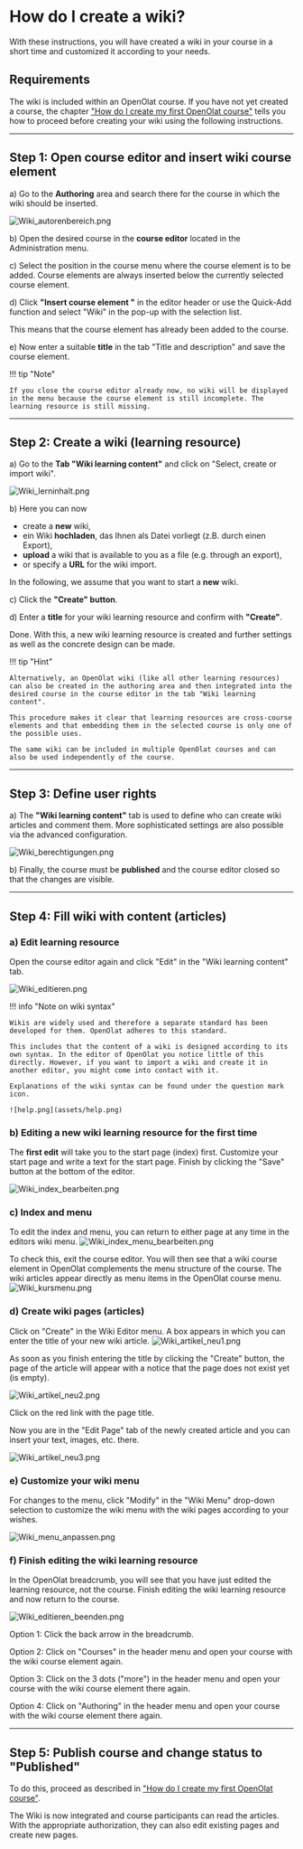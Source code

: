 # How do I create a wiki?

With these instructions, you will have created a wiki in your course in a short time and customized it according to your needs.

##  Requirements

The wiki is included within an OpenOlat course. If you have not yet created a course, the chapter ["How do I create my first OpenOlat course"](../my_first_course/my_first_course.md) tells you how to proceed before creating your wiki using the following instructions.

---

## Step 1: Open course editor and insert wiki course element 

a) Go to the **Authoring** area and search there for the course in which the wiki should be inserted.

![Wiki_autorenbereich.png](assets/Wiki_autorenbereich.png)  
   
b) Open the desired course in the **course editor** located in the Administration menu.

c) Select the position in the course menu where the course element is to be added. Course elements are always inserted below the currently selected course element.

d) Click **"Insert course element "** in the editor header or use the Quick-Add function and select "Wiki" in the pop-up with the selection list.

This means that the course element has already been added to the course.

e) Now enter a suitable **title** in the tab "Title and description" and save the course element.

!!! tip "Note"

    If you close the course editor already now, no wiki will be displayed in the menu because the course element is still incomplete. The learning resource is still missing.

---

## Step 2: Create a wiki (learning resource) 
  
a) Go to the <b>Tab "Wiki learning content"</b> and click on "Select, create or import wiki".

![Wiki_lerninhalt.png](assets/Wiki_lerninhalt.png)  

b) Here you can now

* create a **new** wiki,
* ein Wiki **hochladen**, das Ihnen als Datei vorliegt (z.B. durch einen Export),
* **upload** a wiki that is available to you as a file (e.g. through an export),
* or specify a **URL** for the wiki import.

In the following, we assume that you want to start a **new** wiki.
  
c) Click the **"Create" button**.

d) Enter a **title** for your wiki learning resource and confirm with <b>"Create"</b>.

Done. With this, a new wiki learning resource is created and further settings as well as the concrete design can be made.

!!! tip "Hint"

    Alternatively, an OpenOlat wiki (like all other learning resources) can also be created in the authoring area and then integrated into the desired course in the course editor in the tab "Wiki learning content". 
    
    This procedure makes it clear that learning resources are cross-course elements and that embedding them in the selected course is only one of the possible uses. 
    
    The same wiki can be included in multiple OpenOlat courses and can also be used independently of the course.

---

## Step 3: Define user rights 

a) The **"Wiki learning content"** tab is used to define who can create wiki articles and comment them. 
More sophisticated settings are also possible via the advanced configuration.

![Wiki_berechtigungen.png](assets/Wiki_berechtigungen.png)  

b) Finally, the course must be **published** and the course editor closed so that the changes are visible.

---

## Step 4: Fill wiki with content (articles) 

### a) Edit learning resource

Open the course editor again and click "Edit" in the "Wiki learning content" tab.

![Wiki_editieren.png](assets/Wiki_editieren.png) 

!!! info "Note on wiki syntax"

    Wikis are widely used and therefore a separate standard has been developed for them. OpenOlat adheres to this standard. 
    
    This includes that the content of a wiki is designed according to its own syntax. In the editor of OpenOlat you notice little of this directly. However, if you want to import a wiki and create it in another editor, you might come into contact with it.
    
    Explanations of the wiki syntax can be found under the question mark icon.

    ![help.png](assets/help.png)  


### b) Editing a new wiki learning resource for the first time

The **first edit** will take you to the start page (index) first. Customize your start page and write a text for the start page.
Finish by clicking the "Save" button at the bottom of the editor.

![Wiki_index_bearbeiten.png](assets/Wiki_index_bearbeiten.png)

### c) Index and menu

To edit the index and menu, you can return to either page at any time in the editors wiki menu.
![Wiki_index_menu_bearbeiten.png](assets/Wiki_index_menu_bearbeiten.png)

To check this, exit the course editor. You will then see that a wiki course element in OpenOlat complements the menu structure of the course. The wiki articles appear directly as menu items in the OpenOlat course menu.
![Wiki_kursmenu.png](assets/Wiki_kursmenu1.png)

### d) Create wiki pages (articles)

Click on "Create" in the Wiki Editor menu. A box appears in which you can enter the title of your new wiki article.
![Wiki_artikel_neu1.png](assets/Wiki_artikel_neu1.png)

As soon as you finish entering the title by clicking the "Create" button, the page of the article will appear with a notice that the page does not exist yet (is empty).

![Wiki_artikel_neu2.png](assets/Wiki_artikel_neu2.png)

Click on the red link with the page title.

Now you are in the "Edit Page" tab of the newly created article and you can insert your text, images, etc. there.

![Wiki_artikel_neu3.png](assets/Wiki_artikel_neu3.png)


### e) Customize your wiki menu

For changes to the menu, click "Modify" in the "Wiki Menu" drop-down selection to customize the wiki menu with the wiki pages according to your wishes.

![Wiki_menu_anpassen.png](assets/Wiki_menu_anpassen.png)


### f) Finish editing the wiki learning resource

In the OpenOlat breadcrumb, you will see that you have just edited the learning resource, not the course. Finish editing the wiki learning resource and now return to the course.

![Wiki_editieren_beenden.png](assets/Wiki_editieren_beenden.png)

Option 1: Click the back arrow in the breadcrumb.

Option 2: Click on "Courses" in the header menu and open your course with the wiki course element again.

Option 3: Click on the 3 dots ("more") in the header menu and open your course with the wiki course element there again.

Option 4: Click on "Authoring" in the header menu and open your course with the wiki course element there again.

---

## Step 5: Publish course and change status to "Published"
  
To do this, proceed as described in ["How do I create my first OpenOlat course"](../my_first_course/my_first_course.md).

The Wiki is now integrated and course participants can read the articles. With the appropriate authorization, they can also edit existing pages and create new pages.
